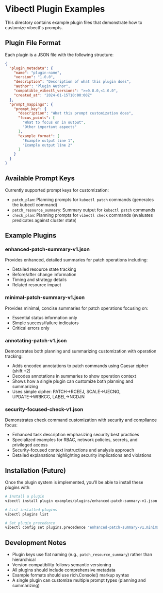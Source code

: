 # Vibectl Plugin Examples

This directory contains example plugin files that demonstrate how to customize vibectl's prompts.

## Plugin File Format

Each plugin is a JSON file with the following structure:

```json
{
  "plugin_metadata": {
    "name": "plugin-name",
    "version": "1.0.0",
    "description": "Description of what this plugin does",
    "author": "Plugin Author",
    "compatible_vibectl_versions": ">=0.8.0,<1.0.0",
    "created_at": "2024-01-15T10:00:00Z"
  },
  "prompt_mappings": {
    "prompt_key": {
      "description": "What this prompt customization does",
      "focus_points": [
        "What to focus on in output",
        "Other important aspects"
      ],
      "example_format": [
        "Example output line 1",
        "Example output line 2"
      ]
    }
  }
}
```

## Available Prompt Keys

Currently supported prompt keys for customization:

- `patch_plan`: Planning prompts for `kubectl patch` commands (generates the kubectl command)
- `patch_resource_summary`: Summary output for `kubectl patch` commands
- `check_plan`: Planning prompts for `vibectl check` commands (evaluates predicates against cluster state)

## Example Plugins

### enhanced-patch-summary-v1.json
Provides enhanced, detailed summaries for patch operations including:
- Detailed resource state tracking
- Before/after change information
- Timing and strategy details
- Related resource impact

### minimal-patch-summary-v1.json
Provides minimal, concise summaries for patch operations focusing on:
- Essential status information only
- Simple success/failure indicators
- Critical errors only

### annotating-patch-v1.json
Demonstrates both planning and summarizing customization with operation tracking:
- Adds encoded annotations to patch commands using Caesar cipher (shift +2)
- Decodes annotations in summaries to show operation context
- Shows how a single plugin can customize both planning and summarizing
- Uses simple cipher: PATCH→RCEEJ, SCALE→UECNG, UPDATE→WRIKCG, LABEL→NCDJN

### security-focused-check-v1.json
Demonstrates check command customization with security and compliance focus:
- Enhanced task description emphasizing security best practices
- Specialized examples for RBAC, network policies, secrets, and privileged access
- Security-focused context instructions and analysis approach
- Detailed explanations highlighting security implications and violations

## Installation (Future)

Once the plugin system is implemented, you'll be able to install these plugins with:

```bash
# Install a plugin
vibectl install plugin examples/plugins/enhanced-patch-summary-v1.json

# List installed plugins
vibectl plugins list

# Set plugin precedence
vibectl config set plugins.precedence "enhanced-patch-summary-v1,minimal-patch-summary-v1"
```

## Development Notes

- Plugin keys use flat naming (e.g., `patch_resource_summary`) rather than hierarchical
- Version compatibility follows semantic versioning
- All plugins should include comprehensive metadata
- Example formats should use rich.Console() markup syntax
- A single plugin can customize multiple prompt types (planning and summarizing)
